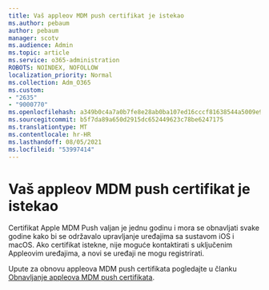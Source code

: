 ```yaml
---
title: Vaš appleov MDM push certifikat je istekao
ms.author: pebaum
author: pebaum
manager: scotv
ms.audience: Admin
ms.topic: article
ms.service: o365-administration
ROBOTS: NOINDEX, NOFOLLOW
localization_priority: Normal
ms.collection: Adm_O365
ms.custom:
- "2635"
- "9000770"
ms.openlocfilehash: a349b0c4a7a0b7fe8e28ab0ba107ed16cccf81638544a5009e93fab66094fac4
ms.sourcegitcommit: b5f7da89a650d2915dc652449623c78be6247175
ms.translationtype: MT
ms.contentlocale: hr-HR
ms.lasthandoff: 08/05/2021
ms.locfileid: "53997414"
---
```

# <a name="your-apple-mdm-push-certificate-has-expired"></a>Vaš appleov MDM push certifikat je istekao

Certifikat Apple MDM Push valjan je jednu godinu i mora se obnavljati svake godine kako bi se održavalo upravljanje uređajima sa sustavom iOS i macOS. Ako certifikat istekne, nije moguće kontaktirati s uključenim Appleovim uređajima, a novi se uređaji ne mogu registrirati.

Upute za obnovu appleova MDM push certifikata pogledajte u članku [Obnavljanje appleova MDM push certifikata](https://docs.microsoft.com/intune/apple-mdm-push-certificate-get#renew-apple-mdm-push-certificate).